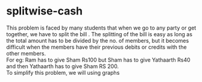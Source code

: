 # splitwise-cash
This problem is faced by many students that when we go to any party or get together, we have to split the bill .
The splitting of the bill is easy as long as the total amount has to be divided by the no. of members, but it becomes difficult when the members have their previous debits 
or credits with the other members.<br>
For eg: Ram has to give Sham Rs100 but Sham has to give Yathaarth Rs40 and then Yathaarth has to give Sham RS 200.
<br>
To simplify this problem, we will using graphs
